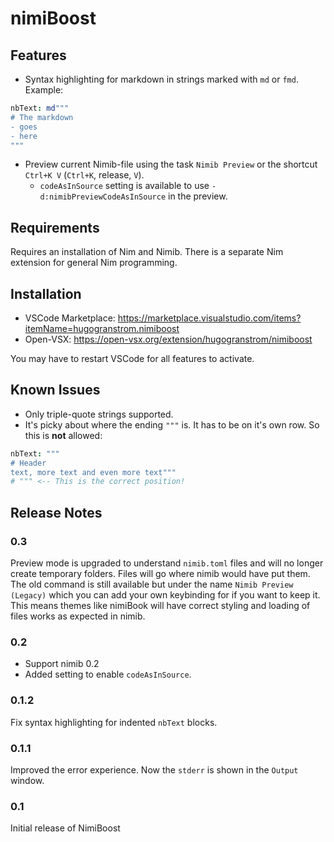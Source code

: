 # nimiBoost
## Features

- Syntax highlighting for markdown in strings marked with `md` or `fmd`. Example:

```nim
nbText: md"""
# The markdown
- goes
- here
"""
```

- Preview current Nimib-file using the task `Nimib Preview` or the shortcut `Ctrl+K V` (`Ctrl+K`, release, `V`).
  - `codeAsInSource` setting is available to use `-d:nimibPreviewCodeAsInSource` in the preview.
## Requirements

Requires an installation of Nim and Nimib. There is a separate Nim extension for general Nim programming. 

## Installation
- VSCode Marketplace: https://marketplace.visualstudio.com/items?itemName=hugogranstrom.nimiboost
- Open-VSX: https://open-vsx.org/extension/hugogranstrom/nimiboost 

You may have to restart VSCode for all features to activate. 
## Known Issues

- Only triple-quote strings supported.
- It's picky about where the ending `"""` is. It has to be on it's own row. So this is **not** allowed:
```nim
nbText: """
# Header
text, more text and even more text"""
# """ <-- This is the correct position!
```

## Release Notes
### 0.3
Preview mode is upgraded to understand `nimib.toml` files and will no longer create temporary folders. Files will go where nimib would have put them. The old command is still available but under the name `Nimib Preview (Legacy)` which you can add your own keybinding for if you want to keep it. This means themes like nimiBook will have correct styling and loading of files works as expected in nimib.
### 0.2
- Support nimib 0.2
- Added setting to enable `codeAsInSource`.
### 0.1.2
Fix syntax highlighting for indented `nbText` blocks.

### 0.1.1

Improved the error experience. Now the `stderr` is shown in the `Output` window. 

### 0.1

Initial release of NimiBoost




